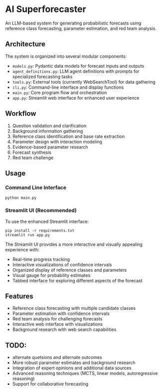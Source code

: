 # AI Superforecaster

An LLM-based system for generating probabilistic forecasts using reference class forecasting, parameter estimation, and red team analysis.

## Architecture

The system is organized into several modular components:

- `models.py`: Pydantic data models for forecast inputs and outputs
- `agent_definitions.py`: LLM agent definitions with prompts for specialized forecasting tasks
- `tools.py`: External tools (currently WebSearchTool) for data gathering
- `cli.py`: Command-line interface and display functions
- `main.py`: Core program flow and orchestration
- `app.py`: Streamlit web interface for enhanced user experience

## Workflow

1. Question validation and clarification
2. Background information gathering
3. Reference class identification and base rate extraction
4. Parameter design with interaction modeling
5. Evidence-based parameter research
6. Forecast synthesis
7. Red team challenge

## Usage

### Command Line Interface

```
python main.py
```

### Streamlit UI (Recommended)

To use the enhanced Streamlit interface:

```
pip install -r requirements.txt
streamlit run app.py
```

The Streamlit UI provides a more interactive and visually appealing experience with:
- Real-time progress tracking
- Interactive visualizations of confidence intervals
- Organized display of reference classes and parameters
- Visual gauge for probability estimates
- Tabbed interface for exploring different aspects of the forecast

## Features

- Reference class forecasting with multiple candidate classes
- Parameter estimation with confidence intervals
- Red team analysis for challenging forecasts
- Interactive web interface with visualizations
- Background research with web search capabilities

## TODO:

- alternate quetsions and alternate outcomes
- More robust parameter estimates and background research
- Integration of expert opinions and additional data sources
- Advanced reasoning techniques (MCTS, linear models, autoregressive reasoning)
- Support for collaborative forecasting